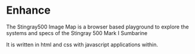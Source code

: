 # Enhance
The Stingray500 Image Map is a browser based playground to explore the systems and specs of the Stingray 500 Mark I Sumbarine

It is written in html and css with javascript applications within.
